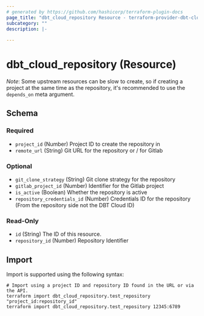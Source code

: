 ```yaml
---
# generated by https://github.com/hashicorp/terraform-plugin-docs
page_title: "dbt_cloud_repository Resource - terraform-provider-dbt-cloud"
subcategory: ""
description: |-
  
---
```


# dbt_cloud_repository (Resource)

*Note*: Some upstream resources can be slow to create, so if creating a project at
the same time as the repository, it's recommended to use the `depends_on` meta argument.



<!-- schema generated by tfplugindocs -->
## Schema

### Required

- `project_id` (Number) Project ID to create the repository in
- `remote_url` (String) Git URL for the repository or <Group>/<Project> for Gitlab

### Optional

- `git_clone_strategy` (String) Git clone strategy for the repository
- `gitlab_project_id` (Number) Identifier for the Gitlab project
- `is_active` (Boolean) Whether the repository is active
- `repository_credentials_id` (Number) Credentials ID for the repository (From the repository side not the DBT Cloud ID)

### Read-Only

- `id` (String) The ID of this resource.
- `repository_id` (Number) Repository Identifier

## Import

Import is supported using the following syntax:

```shell
# Import using a project ID and repository ID found in the URL or via the API.
terraform import dbt_cloud_repository.test_repository "project_id:repository_id"
terraform import dbt_cloud_repository.test_repository 12345:6789
```
